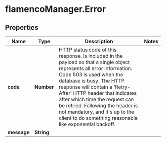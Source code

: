 # flamencoManager.Error

## Properties

Name | Type | Description | Notes
------------ | ------------- | ------------- | -------------
**code** | **Number** | HTTP status code of this response. Is included in the payload so that a single object represents all error information. Code 503 is used when the database is busy. The HTTP response will contain a &#39;Retry-After&#39; HTTP header that indicates after which time the request can be retried. Following the header is not mandatory, and it&#39;s up to the client to do something reasonable like exponential backoff.  | 
**message** | **String** |  | 


